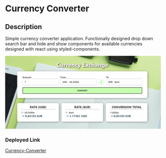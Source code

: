 # Currency Converter

## Description
Simple currency converter application. Functionally designed drop down search bar and hide and show components for available currencies designed with react using styled-components. 

![preview](/src/assets/currency_converter.png)

### Deployed Link
[Currency-Converter](https://main.d1x6dmj04lq12d.amplifyapp.com/)

